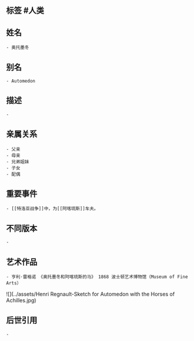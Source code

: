 ## 标签  #人类
## 姓名
	- 奥托墨冬
## 别名
	- Automedon
## 描述
	-
## 亲属关系
	- 父亲
	- 母亲
	- 兄弟姐妹
	- 子女
	- 配偶
## 重要事件
	- [[特洛亚战争]]中，为[[阿喀琉斯]]车夫。
## 不同版本
	-
## 艺术作品
	- 亨利·雷格诺 《奥托墨冬和阿喀琉斯的马》 1868 波士顿艺术博物馆（Museum of Fine Arts）
 ![](../assets/Henri Regnault-Sketch for Automedon with the Horses of Achilles.jpg)
## 后世引用
	-
